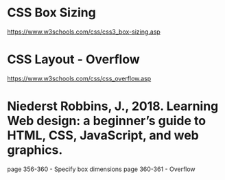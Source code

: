 # CSS Box Sizing
https://www.w3schools.com/css/css3_box-sizing.asp

# CSS Layout - Overflow
https://www.w3schools.com/css/css_overflow.asp

# Niederst Robbins, J., 2018. Learning Web design: a beginner’s guide to HTML, CSS, JavaScript, and web graphics.
page 356-360 - Specify box dimensions
page 360-361 - Overflow
